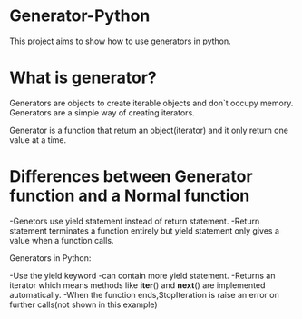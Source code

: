 # Generator-Python

This project aims to show how to use generators in python.

# What is generator?

Generators are objects to create iterable objects and don`t occupy memory.
Generators are a simple way of creating iterators.

Generator is a function that return an object(iterator) and it only return one value at a time.

# Differences between Generator function and a Normal function

  -Genetors use yield statement instead of return statement.
  -Return statement terminates a function entirely but yield statement only gives a value when a function calls.

Generators in Python: 

  -Use the yield keyword
  -can contain more yield statement.
  -Returns an iterator which means methods like __iter__() and __next__() are implemented automatically.
  -When the function ends,StopIteration is raise an error on further calls(not shown in this example)
